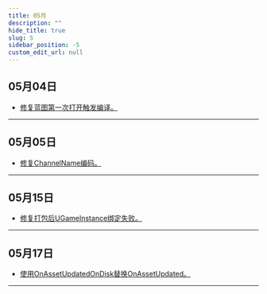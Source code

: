 ```yaml
---
title: 05月
description: ""
hide_title: true
slug: 5
sidebar_position: -5
custom_edit_url: null
---
```


## 05月04日

- [修复蓝图第一次打开触发编译。](https://github.com/crazytuzi/UnrealCSharp/commit/1517d35b5475f24cade69da85fbd39b8d3eaa5a3)

---

## 05月05日

- [修复ChannelName编码。](https://github.com/crazytuzi/UnrealCSharp/commit/6afd095b464e53dbac2dd6149aa84395e26bc5f1)

---

## 05月15日

- [修复打包后UGameInstance绑定失败。](https://github.com/crazytuzi/UnrealCSharp/commit/ad46fdee83b9aa4ea2b039600f1a4169d4e0f5b1)

---

## 05月17日

- [使用OnAssetUpdatedOnDisk替换OnAssetUpdated。](https://github.com/crazytuzi/UnrealCSharp/commit/dfd636eeea7ca0a1882e90ac2991c8f537569176)

---
